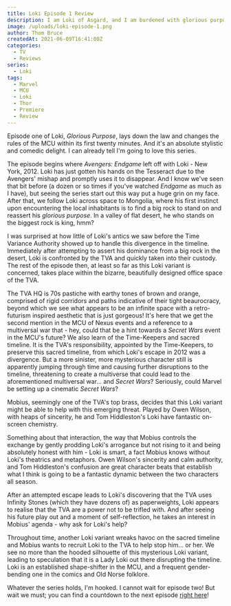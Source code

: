 ```yaml
---
title: Loki Episode 1 Review
description: I am Loki of Asgard, and I am burdened with glorious purpose.
image: /uploads/loki-episode-1.png
author: Thom Bruce
createdAt: 2021-06-09T16:41:00Z
categories:
  - TV
  - Reviews
series:
  - Loki
tags:
  - Marvel
  - MCU
  - Loki
  - Thor
  - Premiere
  - Review
---
```


Episode one of Loki, _Glorious Purpose_, lays down the law and changes the rules of the MCU within its first twenty minutes. And it's an absolute stylistic and comedic delight. I can already tell I'm going to love this series.

<spoiler-warning>
<template>Spoilers for Loki Episode 1 and the MCU</template>
</spoiler-warning>

The episode begins where _Avengers: Endgame_ left off with Loki - New York, 2012. Loki has just gotten his hands on the Tesseract due to the Avengers' mishap and promptly uses it to disappear. And I know we've seen that bit before (a dozen or so times if you've watched _Endgame_ as much as I have), but seeing the series start out this way put a huge grin on my face. After that, we follow Loki across space to Mongolia, where his first instinct upon encountering the local inhabitants is to find a big rock to stand on and reassert his _glorious purpose_. In a valley of flat desert, he who stands on the biggest rock is king, hmm?

I was surprised at how little of Loki's antics we saw before the Time Variance Authority showed up to handle this divergence in the timeline. Immediately after attempting to assert his dominance from a big rock in the desert, Loki is confronted by the TVA and quickly taken into their custody. The rest of the episode then, at least so far as this Loki variant is concerned, takes place within the bizarre, beautifully designed office space of the TVA.

The TVA HQ is 70s pastiche with earthy tones of brown and orange, comprised of rigid corridors and paths indicative of their tight beaurocracy, beyond which we see what appears to be an infinite space with a retro-futurism inspired aesthetic that is just gorgeous! It's here that we get the second mention in the MCU of Nexus events and a reference to a multiversal war that - hey, could that be a hint towards a _Secret Wars_ event in the MCU's future? We also learn of the Time-Keepers and sacred timeline. It is the TVA's responsibility, appointed by the Time-Keepers, to preserve this sacred timeline, from which Loki's escape in 2012 was a divergence. But a more sinister, more mysterious character still is apparently jumping through time and causing further disruptions to the timeline, threatening to create a multiverse that could lead to the aforementioned multiversal war... and _Secret Wars_? Seriously, could Marvel be setting up a cinematic _Secret Wars_?

Mobius, seemingly one of the TVA's top brass, decides that this Loki variant might be able to help with this emerging threat. Played by Owen Wilson, with heaps of sincerity, he and Tom Hiddleston's Loki have fantastic on-screen chemistry.

<fountain-screenplay>
<template>
MOBIUS
Big metaphor guy. I love it. Makes you sound super smart.

LOKI
I am smart.

MOBIUS
I know.

LOKI
Okay.

MOBIUS
Okay.
</template>
</fountain-screenplay>

Something about that interaction, the way that Mobius controls the exchange by gently prodding Loki's arrogance but not rising to it and being absolutely honest with him - Loki is smart, a fact Mobius knows without Loki's theatrics and metaphors. Owen Wilson's sincerity and calm authority, and Tom Hiddleston's confusion are great character beats that establish what I think is going to be a fantastic dynamic between the two characters all season.

After an attempted escape leads to Loki's discovering that the TVA uses Infinity Stones (which they have dozens of) as paperweights, Loki appears to realise that the TVA are a power not to be trifled with. And after seeing his future play out and a moment of self-reflection, he takes an interest in Mobius' agenda - why ask for Loki's help?

<fountain-screenplay>
<template>
MOBIUS
The variant we're hunting is... you.

LOKI
I beg your pardon?
</template>
</fountain-screenplay>

Throughout time, another Loki variant wreaks havoc on the sacred timeline and Mobius wants to recruit Loki to the TVA to help stop him... or her. We see no more than the hooded silhouette of this mysterious Loki variant, leading to speculation that it is a Lady Loki out there disrupting the timeline. Loki is an established shape-shifter in the MCU, and a frequent gender-bending one in the comics and Old Norse folklore.

Whatever the series holds, I'm hooked. I cannot wait for episode two! But wait we must; you can find a countdown to the next episode [right here](/blog/countdown-to-loki-episode-2)!